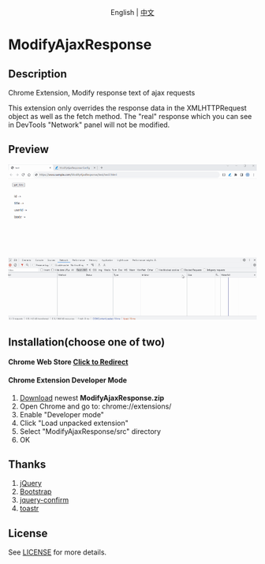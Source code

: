 <p align="center">
    <span>English</span> |  
    <a href="README.zh-cn.md">中文</a>
</p>

# ModifyAjaxResponse

## Description
Chrome Extension, Modify response text of ajax requests

This extension only overrides the response data in the XMLHTTPRequest object as well as the fetch method. The "real" response which you can see in DevTools "Network" panel will not be modified.

## Preview
![Preview](/show/ModifyAjaxResponse.gif)

## Installation(choose one of two)
#### Chrome Web Store [Click to Redirect](https://chrome.google.com/webstore/detail/modifyajaxresponse/odpiadnfijfeggnnodoaaphkkjkmpnia)

#### Chrome Extension Developer Mode
1. [Download](https://github.com/oppoic/ModifyAjaxResponse/releases) newest **ModifyAjaxResponse.zip**
2. Open Chrome and go to: chrome://extensions/
3. Enable "Developer mode"
4. Click "Load unpacked extension"
5. Select "ModifyAjaxResponse/src" directory
6. OK

## Thanks
1. [jQuery](https://github.com/jquery/jquery)
2. [Bootstrap](https://github.com/twbs/bootstrap)
3. [jquery-confirm](https://github.com/craftpip/jquery-confirm)
4. [toastr](https://github.com/CodeSeven/toastr)

## License
See [LICENSE](LICENSE) for more details.
